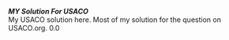 *****MY Solution For USACO*****     
My USACO solution here. Most of my solution for the question on USACO.org. 0.0
